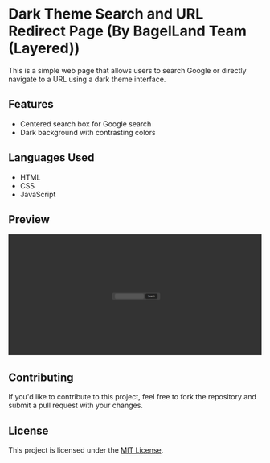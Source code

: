 # Dark Theme Search and URL Redirect Page (By BagelLand Team (Layered))

This is a simple web page that allows users to search Google or directly navigate to a URL using a dark theme interface.

## Features

- Centered search box for Google search
- Dark background with contrasting colors

## Languages Used

- HTML
- CSS
- JavaScript

## Preview

![Preview of Dark Theme Search and URL Redirect Page](preview.png)

## Contributing

If you'd like to contribute to this project, feel free to fork the repository and submit a pull request with your changes.

## License

This project is licensed under the [MIT License](LICENSE).
